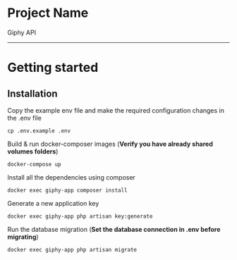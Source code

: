 # Project Name

Giphy API

----------

# Getting started



## Installation

Copy the example env file and make the required configuration changes in the .env file

    cp .env.example .env

Build & run docker-composer images (**Verify you have already shared volumes folders**)

    docker-compose up

Install all the dependencies using composer

    docker exec giphy-app composer install

Generate a new application key

    docker exec giphy-app php artisan key:generate

Run the database migration (**Set the database connection in .env before migrating**)

    docker exec giphy-app php artisan migrate
